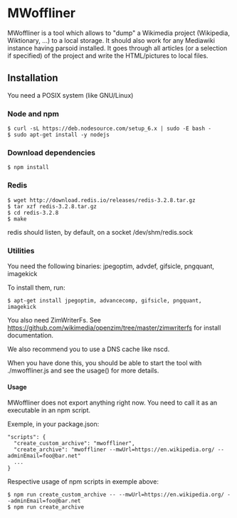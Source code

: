 # MWoffliner
MWoffliner is a tool which allows to "dump" a Wikimedia project (Wikipedia, Wiktionary, ...) to a local storage.
It should also work for any Mediawiki instance having parsoid installed.
It goes through all articles (or a selection if specified) of the project and write the HTML/pictures to local files.

## Installation
You need a POSIX system (like GNU/Linux)

### Node and npm
```
$ curl -sL https://deb.nodesource.com/setup_6.x | sudo -E bash -
$ sudo apt-get install -y nodejs
```

### Download dependencies
```
$ npm install
```

### Redis
```
$ wget http://download.redis.io/releases/redis-3.2.8.tar.gz
$ tar xzf redis-3.2.8.tar.gz
$ cd redis-3.2.8
$ make
```
redis should listen, by default, on a socket /dev/shm/redis.sock

### Utilities
You need the following binaries: jpegoptim, advdef, gifsicle, pngquant, imagekick

To install them, run:
```
$ apt-get install jpegoptim, advancecomp, gifsicle, pngquant, imagekick
```

You also need ZimWriterFs. See https://github.com/wikimedia/openzim/tree/master/zimwriterfs for install documentation.

We also recommend you to use a DNS cache like nscd.

When you have done this, you should be able to start the tool with ./mwoffliner.js and see the usage() for more details.

#### Usage
MWoffliner does not export anything right now. You need to call it as an executable in an npm script.

Exemple, in your package.json:
```
"scripts": {
  "create_custom_archive": "mwoffliner",
  "create_archive": "mwoffliner --mwUrl=https://en.wikipedia.org/ --adminEmail=foo@bar.net"
  ...
}
```
Respective usage of npm scripts in exemple above:
```
$ npm run create_custom_archive -- --mwUrl=https://en.wikipedia.org/ --adminEmail=foo@bar.net
$ npm run create_archive
```
